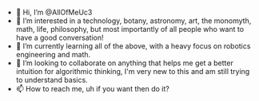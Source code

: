 - 👋 Hi, I’m @AllOfMeUc3
- 👀 I’m interested in a technology, botany, astronomy, art, the monomyth, math, life, philosophy, but most importantly of all people who want to have a good conversation!
- 🌱 I’m currently learning all of the above, with a heavy focus on robotics engineering and math. 
- 💞️ I’m looking to collaborate on anything that helps me get a better intuition for algorithmic thinking, I'm very new to this and am still trying to understand basics.
- 📫 How to reach me, uh if you want then do it?

<!---
AllOfMeUc3/AllOfMeUc3 is a ✨ special ✨ repository because its `README.md` (this file) appears on your GitHub profile.
You can click the Preview link to take a look at your changes.
--->
